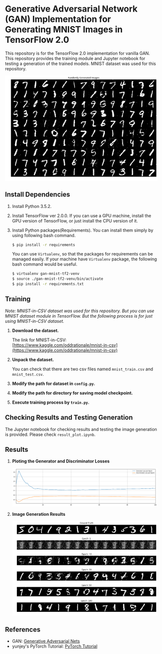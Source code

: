 # Generative Adversarial Network (GAN) Implementation for Generating MNIST Images in TensorFlow 2.0

This repository is for the TensorFlow 2.0 implementation for vanilla GAN. This repository provides the training module and Jupyter notebook for testing a generation of the trained models. MNIST dataset was used for this repository.

![](/assets/img/README/README_2019-10-17-19-53-53.png)

## Install Dependencies
1. Install Python 3.5.2.
2. Install TensorFlow ver 2.0.0. If you can use a GPU machine, install the GPU version of TensorFlow, or just install the CPU version of it.
3. Install Python packages(Requirements). You can install them simply by using following bash command.

    ```bash
    $ pip install -r requirements
    ```

    You can use `Virtualenv`, so that the packages for requirements can be managed easily. If your machine have `Virtualenv` package, the following bash command would be useful.

    ```bash
    $ virtualenv gan-mnist-tf2-venv
    $ source ./gan-mnist-tf2-venv/bin/activate
    $ pip install -r requirements.txt
    ```

## Training
*Note: MNIST-in-CSV dataset was used for this repository. But you can use MNIST dataset module in TensorFlow. But the following process is for just using MNIST-in-CSV dataset.*

1. **Download the dataset.**

    The link for MNIST-in-CSV: [https://www.kaggle.com/oddrationale/mnist-in-csv](https://www.kaggle.com/oddrationale/mnist-in-csv)

2. **Unpack the dataset.**

    You can check that there are two csv files named `mnist_train.csv` and `mnist_test.csv`.

3. **Modify the path for dataset in `config.py`.**

4. **Modify the path for directory for saving model checkpoint.**

5. **Execute training process by `train.py`.**

## Checking Results and Testing Generation
The Jupyter notebook for checking results and testing the image generation is provided. Please check `result_plot.ipynb`.

## Results

1. **Ploting the Generator and Discriminator Losses**

    ![](/assets/img/README/README_2019-10-17-19-55-51.png)

2. **Image Generation Results**

    ![](/assets/img/README/README_2019-10-17-19-56-38.png)

## References
- GAN: [Generative Adversarial Nets](http://papers.nips.cc/paper/5423-generative-adversarial-nets)
- yunjey's PyTorch Tutorial: [PyTorch Tutorial](https://github.com/yunjey/pytorch-tutorial/blob/master/tutorials/03-advanced/generative_adversarial_network/main.py)